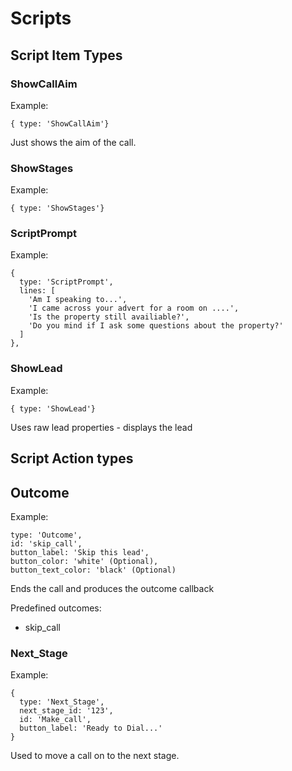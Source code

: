 # Scripts

## Script Item Types

### ShowCallAim

Example:
```
{ type: 'ShowCallAim'}
```

Just shows the aim of the call.

### ShowStages

Example:
```
{ type: 'ShowStages'}
```

### ScriptPrompt

Example:
```
{
  type: 'ScriptPrompt',
  lines: [
    'Am I speaking to...',
    'I came across your advert for a room on ....',
    'Is the property still availiable?',
    'Do you mind if I ask some questions about the property?'
  ]
},
```

### ShowLead

Example:
```
{ type: 'ShowLead'}
```

Uses raw lead properties - displays the lead


## Script Action types

## Outcome

Example:
```
type: 'Outcome',
id: 'skip_call',
button_label: 'Skip this lead',
button_color: 'white' (Optional),
button_text_color: 'black' (Optional)
```

Ends the call and produces the outcome callback

Predefined outcomes:
- skip_call


### Next_Stage

Example:
```
{
  type: 'Next_Stage',
  next_stage_id: '123',
  id: 'Make_call',
  button_label: 'Ready to Dial...'
}
```

Used to move a call on to the next stage.
